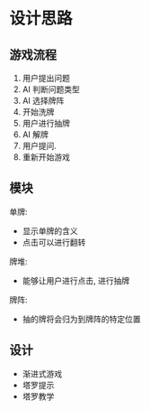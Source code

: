 # 设计思路

## 游戏流程

1. 用户提出问题
2. AI 判断问题类型
3. AI 选择牌阵
4. 开始洗牌
5. 用户进行抽牌
6. AI 解牌
7. 用户提问.
8. 重新开始游戏

## 模块

单牌:

- 显示单牌的含义
- 点击可以进行翻转

牌堆:

- 能够让用户进行点击, 进行抽牌

牌阵:

- 抽的牌将会归为到牌阵的特定位置

## 设计

- 渐进式游戏
- 塔罗提示
- 塔罗教学

